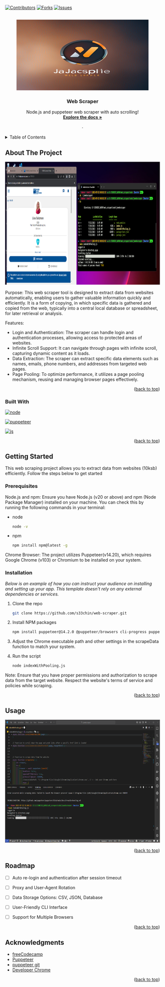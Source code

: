 <!-- Improved compatibility of back to top link: See: https://github.com/othneildrew/Best-README-Template/pull/73 -->
<a name="readme-top"></a>


<!-- PROJECT SHIELDS -->
<!--
*** I'm using markdown "reference style" links for readability.
*** Reference links are enclosed in brackets [ ] instead of parentheses ( ).
*** See the bottom of this document for the declaration of the reference variables
*** for contributors-url, forks-url, etc. This is an optional, concise syntax you may use.
*** https://www.markdownguide.org/basic-syntax/#reference-style-links
-->
[![Contributors][contributors-shield]][contributors-url]
[![Forks][forks-shield]][forks-url]
[![Issues][issues-shield]][issues-url]




<!-- PROJECT LOGO -->
<br />
<div align="center">
  <a href="https://github.com/s33chin/web-scraper">
    <img src="images/logo_hd.png" alt="Logo" width="430" height="230">
  </a>

  <h3 align="center">Web Scraper</h3>

  <p align="center">
    Node.js and puppeteer web scraper with auto scrolling!
    <br />
    <a href="https://github.com/othneildrew/Best-README-Template"><strong>Explore the docs »</strong></a>
    <br />
    <br />
    ·
  </p>
</div>



<!-- TABLE OF CONTENTS -->
<details>
  <summary>Table of Contents</summary>
  <ol>
    <li>
      <a href="#about-the-project">About The Project</a>
      <ul>
        <li><a href="#built-with">Built With</a></li>
      </ul>
    </li>
    <li>
      <a href="#getting-started">Getting Started</a>
      <ul>
        <li><a href="#prerequisites">Prerequisites</a></li>
        <li><a href="#installation">Installation</a></li>
      </ul>
    </li>
    <li><a href="#usage">Usage</a></li>
    <li><a href="#roadmap">Roadmap</a></li>
    <li><a href="#contributing">Contributing</a></li>
    <li><a href="#license">License</a></li>
    <li><a href="#contact">Contact</a></li>
    <li><a href="#acknowledgments">Acknowledgments</a></li>
  </ol>
</details>



<!-- ABOUT THE PROJECT -->
## About The Project
<div align="center"><img src="https://github.com/s33chin/web-scraper/blob/main/images/Screenshot%202023-07-23%20151911.png" alt="img" width="700" height="400"></div>


Purpose: This web scraper tool is designed to extract data from websites automatically, enabling users to gather valuable information quickly and efficiently. It is a form of copying, in which specific data is gathered and copied from the web, typically into a central local database or spreadsheet, for later retrieval or analysis.

Features:
* Login and Authentication: The scraper can handle login and authentication processes, allowing access to protected areas of websites.
* Infinite Scroll Support: It can navigate through pages with infinite scroll, capturing dynamic content as it loads.
* Data Extraction: The scraper can extract specific data elements such as names, emails, phone numbers, and addresses from targeted web pages.
* Page Pooling: To optimize performance, it utilizes a page pooling mechanism, reusing and managing browser pages effectively.



<p align="right">(<a href="#readme-top">back to top</a>)</p>



### Built With


<p align="left"><a href="https://nodejs.org/en/" target="_blank" rel="noreferrer"> <img src="https://www.vectorlogo.zone/logos/nodejs/nodejs-ar21.svg" alt="node" width="80" height="60"/></a></p><p align="left"><a href="https://pptr.dev/" target="_blank" rel="noreferrer"> <img src="https://www.vectorlogo.zone/logos/pptrdev/pptrdev-official.svg" alt="puppeteer" width="80" height="80"/></a></p><p align="left"><a href="https://www.ecma-international.org/" target="_blank" rel="noreferrer"> <img src="https://www.vectorlogo.zone/logos/javascript/javascript-horizontal.svg" alt="js" width="180" height="60"/></a></p>

<p align="right">(<a href="#readme-top">back to top</a>)</p>



<!-- GETTING STARTED -->
## Getting Started

This web scraping project allows you to extract data from websites (10ksb) efficiently. Follow the steps below to get started

### Prerequisites

Node.js and npm: Ensure you have Node.js (v20 or above) and npm (Node Package Manager) installed on your machine. You can check this by running the following commands in your terminal:

* node
  ```sh
  node -v
  ```
* npm
  ```sh
  npm install npm@latest -g
  ```

Chrome Browser: The project utilizes Puppeteer(v14.20), which requires Google Chrome (v103) or Chromium to be installed on your system.

### Installation

_Below is an example of how you can instruct your audience on installing and setting up your app. This template doesn't rely on any external dependencies or services._


1. Clone the repo
   ```sh
   git clone https://github.com/s33chin/web-scraper.git
   ```
2. Install NPM packages
   ```sh
   npm install puppeteer@14.2.0 @puppeteer/browsers cli-progress puppeteer-core   
   ```
3. Adjust the Chrome executable path and other settings in the scrapeData     function to match your system.

4. Run the script
   ```sh
   node indexWithPooling.js
   ```  

Note: Ensure that you have proper permissions and authorization to scrape data from the target website. Respect the website's terms of service and policies while scraping.

<p align="right">(<a href="#readme-top">back to top</a>)</p>



<!-- USAGE EXAMPLES -->
## Usage
<p align="center">
  <img width="700" height="400 align="center" src="https://github.com/s33chin/web-scraper/blob/main/images/Screenshot%202023-07-22%20120334.png" alt="demo"/>
</p>


<p align="right">(<a href="#readme-top">back to top</a>)</p>



<!-- ROADMAP -->
## Roadmap

- [ ] Auto re-login and authentication after session timeout
- [ ] Proxy and User-Agent Rotation
- [ ] Data Storage Options: CSV, JSON, Database
- [ ] User-Friendly CLI Interface
- [ ] Support for Multiple Browsers


<p align="right">(<a href="#readme-top">back to top</a>)</p>


<!-- ACKNOWLEDGMENTS -->
## Acknowledgments


* [freeCodecamp](https://www.freecodecamp.org/news/web-scraping-in-javascript-with-puppeteer/)
* [Puppeteer](https://pptr.dev/)
* [puppeteer git](https://github.com/puppeteer/puppeteer)
* [Developer Chrome](https://developer.chrome.com/docs/puppeteer/)


<p align="right">(<a href="#readme-top">back to top</a>)</p>



<!-- MARKDOWN LINKS & IMAGES -->
<!-- https://www.markdownguide.org/basic-syntax/#reference-style-links -->
[contributors-shield]: https://img.shields.io/github/contributors/othneildrew/Best-README-Template.svg?style=for-the-badge
[contributors-url]: https://github.com/othneildrew/Best-README-Template/graphs/contributors
[forks-shield]: https://img.shields.io/github/forks/othneildrew/Best-README-Template.svg?style=for-the-badge
[forks-url]: https://github.com/othneildrew/Best-README-Template/network/members
[stars-shield]: https://img.shields.io/github/stars/othneildrew/Best-README-Template.svg?style=for-the-badge
[stars-url]: https://github.com/othneildrew/Best-README-Template/stargazers
[issues-shield]: https://img.shields.io/github/issues/othneildrew/Best-README-Template.svg?style=for-the-badge
[issues-url]: https://github.com/othneildrew/Best-README-Template/issues
[license-shield]: https://img.shields.io/github/license/othneildrew/Best-README-Template.svg?style=for-the-badge
[license-url]: https://github.com/othneildrew/Best-README-Template/blob/master/LICENSE.txt
[linkedin-shield]: https://img.shields.io/badge/-LinkedIn-black.svg?style=for-the-badge&logo=linkedin&colorB=555
[linkedin-url]: https://linkedin.com/in/othneildrew
[product-screenshot]: <img src="images/screenshot.png" alt="Logo" width="130" height="130">
